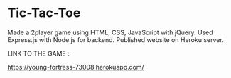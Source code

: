 # Tic-Tac-Toe
Made a 2player game using HTML, CSS, JavaScript with jQuery. 
Used Express.js with Node.js for backend.
Published website on Heroku server.

LINK TO THE GAME :

https://young-fortress-73008.herokuapp.com/
